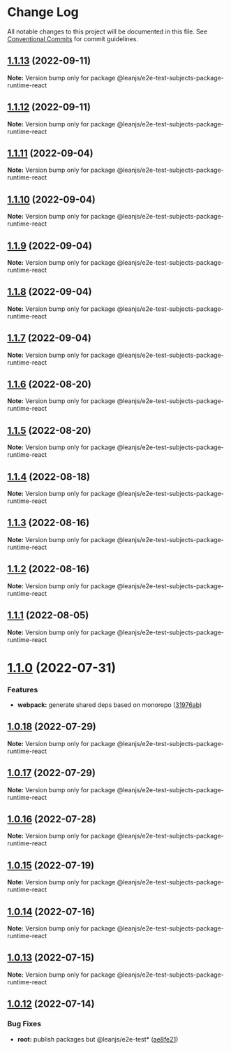 # Change Log

All notable changes to this project will be documented in this file.
See [Conventional Commits](https://conventionalcommits.org) for commit guidelines.

## [1.1.13](https://github.com/leanjs/leanjs/compare/@leanjs/e2e-test-subjects-package-runtime-react@1.1.12...@leanjs/e2e-test-subjects-package-runtime-react@1.1.13) (2022-09-11)

**Note:** Version bump only for package @leanjs/e2e-test-subjects-package-runtime-react





## [1.1.12](https://github.com/leanjs/leanjs/compare/@leanjs/e2e-test-subjects-package-runtime-react@1.1.11...@leanjs/e2e-test-subjects-package-runtime-react@1.1.12) (2022-09-11)

**Note:** Version bump only for package @leanjs/e2e-test-subjects-package-runtime-react





## [1.1.11](https://github.com/leanjs/leanjs/compare/@leanjs/e2e-test-subjects-package-runtime-react@1.1.10...@leanjs/e2e-test-subjects-package-runtime-react@1.1.11) (2022-09-04)

**Note:** Version bump only for package @leanjs/e2e-test-subjects-package-runtime-react





## [1.1.10](https://github.com/leanjs/leanjs/compare/@leanjs/e2e-test-subjects-package-runtime-react@1.1.9...@leanjs/e2e-test-subjects-package-runtime-react@1.1.10) (2022-09-04)

**Note:** Version bump only for package @leanjs/e2e-test-subjects-package-runtime-react





## [1.1.9](https://github.com/leanjs/leanjs/compare/@leanjs/e2e-test-subjects-package-runtime-react@1.1.8...@leanjs/e2e-test-subjects-package-runtime-react@1.1.9) (2022-09-04)

**Note:** Version bump only for package @leanjs/e2e-test-subjects-package-runtime-react





## [1.1.8](https://github.com/leanjs/leanjs/compare/@leanjs/e2e-test-subjects-package-runtime-react@1.1.7...@leanjs/e2e-test-subjects-package-runtime-react@1.1.8) (2022-09-04)

**Note:** Version bump only for package @leanjs/e2e-test-subjects-package-runtime-react





## [1.1.7](https://github.com/leanjs/leanjs/compare/@leanjs/e2e-test-subjects-package-runtime-react@1.1.6...@leanjs/e2e-test-subjects-package-runtime-react@1.1.7) (2022-09-04)

**Note:** Version bump only for package @leanjs/e2e-test-subjects-package-runtime-react





## [1.1.6](https://github.com/leanjs/leanjs/compare/@leanjs/e2e-test-subjects-package-runtime-react@1.1.5...@leanjs/e2e-test-subjects-package-runtime-react@1.1.6) (2022-08-20)

**Note:** Version bump only for package @leanjs/e2e-test-subjects-package-runtime-react





## [1.1.5](https://github.com/leanjs/leanjs/compare/@leanjs/e2e-test-subjects-package-runtime-react@1.1.4...@leanjs/e2e-test-subjects-package-runtime-react@1.1.5) (2022-08-20)

**Note:** Version bump only for package @leanjs/e2e-test-subjects-package-runtime-react





## [1.1.4](https://github.com/leanjs/leanjs/compare/@leanjs/e2e-test-subjects-package-runtime-react@1.1.3...@leanjs/e2e-test-subjects-package-runtime-react@1.1.4) (2022-08-18)

**Note:** Version bump only for package @leanjs/e2e-test-subjects-package-runtime-react





## [1.1.3](https://github.com/leanjs/leanjs/compare/@leanjs/e2e-test-subjects-package-runtime-react@1.1.2...@leanjs/e2e-test-subjects-package-runtime-react@1.1.3) (2022-08-16)

**Note:** Version bump only for package @leanjs/e2e-test-subjects-package-runtime-react





## [1.1.2](https://github.com/leanjs/leanjs/compare/@leanjs/e2e-test-subjects-package-runtime-react@1.1.1...@leanjs/e2e-test-subjects-package-runtime-react@1.1.2) (2022-08-16)

**Note:** Version bump only for package @leanjs/e2e-test-subjects-package-runtime-react





## [1.1.1](https://github.com/leanjs/leanjs/compare/@leanjs/e2e-test-subjects-package-runtime-react@1.1.0...@leanjs/e2e-test-subjects-package-runtime-react@1.1.1) (2022-08-05)

**Note:** Version bump only for package @leanjs/e2e-test-subjects-package-runtime-react





# [1.1.0](https://github.com/leanjs/leanjs/compare/@leanjs/e2e-test-subjects-package-runtime-react@1.0.18...@leanjs/e2e-test-subjects-package-runtime-react@1.1.0) (2022-07-31)


### Features

* **webpack:** generate shared deps based on monorepo ([31976ab](https://github.com/leanjs/leanjs/commit/31976abbdb01fafa45471a517ffff8e4e4761aa4))





## [1.0.18](https://github.com/leanjs/leanjs/compare/@leanjs/e2e-test-subjects-package-runtime-react@1.0.17...@leanjs/e2e-test-subjects-package-runtime-react@1.0.18) (2022-07-29)

**Note:** Version bump only for package @leanjs/e2e-test-subjects-package-runtime-react





## [1.0.17](https://github.com/leanjs/leanjs/compare/@leanjs/e2e-test-subjects-package-runtime-react@1.0.16...@leanjs/e2e-test-subjects-package-runtime-react@1.0.17) (2022-07-29)

**Note:** Version bump only for package @leanjs/e2e-test-subjects-package-runtime-react





## [1.0.16](https://github.com/leanjs/leanjs/compare/@leanjs/e2e-test-subjects-package-runtime-react@1.0.15...@leanjs/e2e-test-subjects-package-runtime-react@1.0.16) (2022-07-28)

**Note:** Version bump only for package @leanjs/e2e-test-subjects-package-runtime-react





## [1.0.15](https://github.com/leanjs/leanjs/compare/@leanjs/e2e-test-subjects-package-runtime-react@1.0.14...@leanjs/e2e-test-subjects-package-runtime-react@1.0.15) (2022-07-19)

**Note:** Version bump only for package @leanjs/e2e-test-subjects-package-runtime-react





## [1.0.14](https://github.com/leanjs/leanjs/compare/@leanjs/e2e-test-subjects-package-runtime-react@1.0.13...@leanjs/e2e-test-subjects-package-runtime-react@1.0.14) (2022-07-16)

**Note:** Version bump only for package @leanjs/e2e-test-subjects-package-runtime-react





## [1.0.13](https://github.com/leanjs/leanjs/compare/@leanjs/e2e-test-subjects-package-runtime-react@1.0.12...@leanjs/e2e-test-subjects-package-runtime-react@1.0.13) (2022-07-15)

**Note:** Version bump only for package @leanjs/e2e-test-subjects-package-runtime-react





## [1.0.12](https://github.com/leanjs/leanjs/compare/@leanjs/e2e-test-subjects-package-runtime-react@1.0.11...@leanjs/e2e-test-subjects-package-runtime-react@1.0.12) (2022-07-14)


### Bug Fixes

* **root:** publish packages but @leanjs/e2e-test* ([ae8fe21](https://github.com/leanjs/leanjs/commit/ae8fe21769385988d625b4ae65b4c36989e98dad))
